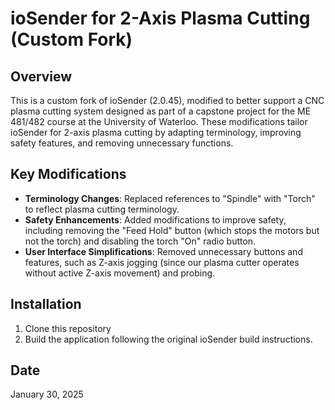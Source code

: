 # ioSender for 2-Axis Plasma Cutting (Custom Fork)

## Overview
This is a custom fork of ioSender (2.0.45), modified to better support a CNC plasma cutting system designed as part of a capstone project for the ME 481/482 course at the University of Waterloo. These modifications tailor ioSender for 2-axis plasma cutting by adapting terminology, improving safety features, and removing unnecessary functions.

## Key Modifications
- **Terminology Changes**: Replaced references to "Spindle" with "Torch" to reflect plasma cutting terminology.
- **Safety Enhancements**: Added modifications to improve safety, including removing the "Feed Hold" button (which stops the motors but not the torch) and disabling the torch "On" radio button.
- **User Interface Simplifications**: Removed unnecessary buttons and features, such as Z-axis jogging (since our plasma cutter operates without active Z-axis movement) and probing.

## Installation
1. Clone this repository
2. Build the application following the original ioSender build instructions.

## Date
January 30, 2025
